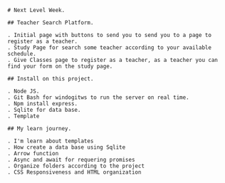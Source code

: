    # Next Level Week.

    ## Teacher Search Platform.

    . Initial page with buttons to send you to send you to a page to register as a teacher.
    . Study Page for search some teacher according to your available schedule.
    . Give Classes page to register as a teacher, as a teacher you can find your form on the study page.

    ## Install on this project.
    
    . Node JS.
    . Git Bash for windogitws to run the server on real time.
    . Npm install express.
    . Sqlite for data base.
    . Template

    ## My learn journey.

    . I'm learn about templates
    . How create a data base using Sqlite
    . Arrow function
    . Async and await for requering promises
    . Organize folders according to the project
    . CSS Responsiveness and HTML organization